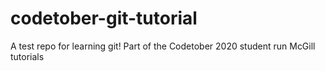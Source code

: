 # codetober-git-tutorial
A test repo for learning git! Part of the Codetober 2020 student run McGill tutorials

